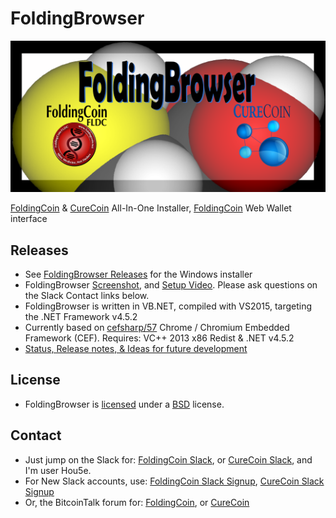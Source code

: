 # FoldingBrowser

[![FoldingBrowser Logo](FoldingBrowserTitle.png)](http://foldingcoin.net/ "FoldingCoin")

[FoldingCoin](http://foldingcoin.net/) & [CureCoin](http://curecoin.net/) All-In-One Installer, [FoldingCoin](http://foldingcoin.net/) Web Wallet interface

## Releases

- See [FoldingBrowser Releases](https://github.com/Hou5e/FoldingBrowser/releases) for the Windows installer
- FoldingBrowser [Screenshot](Screenshot.jpg), and [Setup Video](https://www.youtube.com/watch?v=fZ5PXznqdvI). Please ask questions on the Slack Contact links below.
- FoldingBrowser is written in VB.NET, compiled with VS2015, targeting the .NET Framework v4.5.2
- Currently based on [cefsharp/57](https://github.com/cefsharp/CefSharp/tree/cefsharp/57) Chrome / Chromium Embedded Framework (CEF). Requires: VC++ 2013 x86 Redist & .NET v4.5.2
- [Status, Release notes, & Ideas for future development](FoldingBrowser%20-%20Status%20-%20ToDo%20List.txt)

## License

- FoldingBrowser is [licensed](Browser/bin/Release/LICENSE.txt) under a [BSD](http://opensource.org/licenses/BSD-3-Clause "BSD License") license.

## Contact

- Just jump on the Slack for: [FoldingCoin Slack](https://foldingcoin.slack.com/messages/general/), or [CureCoin Slack](https://curecoin.slack.com/messages), and I'm user Hou5e.
- For New Slack accounts, use: [FoldingCoin Slack Signup](http://slack.foldingcoin.net/), [CureCoin Slack Signup](http://slack.curecoin.net:30000/)
- Or, the BitcoinTalk forum for: [FoldingCoin](https://bitcointalk.org/index.php?topic=781352), or [CureCoin](https://bitcointalk.org/index.php?topic=603757)